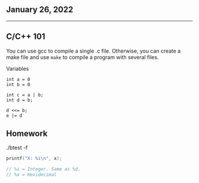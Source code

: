 ## January 26, 2022

---

## C/C++ 101

You can use gcc to compile a single .c file. Otherwise, you can create a make file and use `make` to compile a program with several files. 

Variables
```
int a = 0
int b = 0

int c = a | b;
int d = b;

d <<= b;
e |= d
```

## Homework

./btest -f <function name>

```C
printf("X: %i\n", x);

// %i = Integer. Same as %d. 
// %x = Hexidecimal

```

